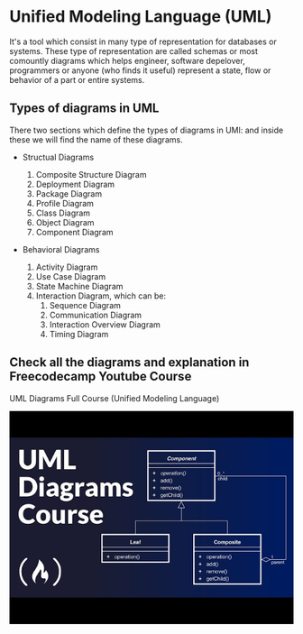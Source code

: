 # Unified Modeling Language (UML)

It's a tool which consist in many type of representation for databases or systems. These type of representation are called schemas or most comountly diagrams which helps engineer, software depelover, programmers or anyone (who finds it useful) represent a state, flow or behavior of a part or entire systems.

## Types of diagrams in UML

There two sections which define the types of diagrams in UMl: and inside these we will find the name of these diagrams.

* Structual Diagrams
    1. Composite Structure Diagram
    2. Deployment Diagram
    3. Package Diagram
    4. Profile Diagram
    5. Class Diagram
    6. Object Diagram
    7. Component Diagram

* Behavioral Diagrams
    1. Activity Diagram
    2. Use Case Diagram
    3. State Machine Diagram
    4. Interaction Diagram, which can be:
        1. Sequence Diagram
        2. Communication Diagram
        3. Interaction Overview Diagram
        4. Timing Diagram

## Check all the diagrams and explanation in Freecodecamp Youtube Course

UML Diagrams Full Course (Unified Modeling Language)

[![UML](Assets/thumbnail.jpg)](https://youtu.be/WnMQ8HlmeXc "freecodecamp UML course")
